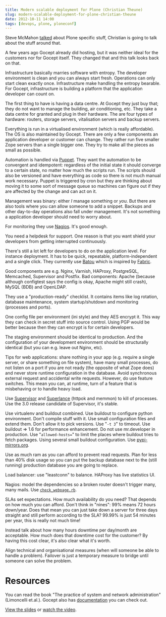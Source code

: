 ```yaml
---
title: Modern scalable deployment for Plone (Christian Theune)
slug: modern-scalable-deployment-for-plone-christian-theune
date: 2012-10-11 14:00
tags: [devops, plone, ploneconf]
---
```


Steve McMahon
[talked](/weblog/2012/10/11/plone-production-deployment-secrets-tricks-steve-mcmahon/)
about Plone specific stuff, Christian is going to talk about the stuff
around that.

A few years ago Gocept already did hosting, but it was neither ideal
for the customers nor for Gocept itself. They changed that and this
talk looks back on that.

Infrastructure basically marries software with entropy. The developer
environment is clean and you can always start fresh. Operations can
only start clean exactly once. Infrastructure make handling the
entropy bearable. For Gocept, infrastructure is building a platform
that the application developer can count on.

The first thing to have is having a data centre. At Gocept they just
buy that; they do not want to manage the building, air conditioning,
etc. They take a data centre for granted and plug in their
hardware. The are four types of hardware: routers, storage servers,
vitalisation servers and backup servers.

Everything is run in a virtualised environment (which is really
affordable). The OS is also maintained by Gocept. There are only a few
components an application developer or customer can change. They
rather run five smaller Zope servers than a single bigger one. They
try to make all the pieces as small as possible.

Automation is handled via [Puppet](http://puppetlabs.com/). They want
the automation to be convergent and idempotent: regardless of the
initial state it should converge to a certain state, no matter how
much the scripts run. The scripts should also be versioned and have
everything as code so there is not much manual work necessary. Puppet
is triggered by cron but they are thinking about moving it to some
sort of message queue so machines can figure out if they are affected
by the change and can act on it.

Management was binary: either *I* manage something or *you*. But
there are also tools where you can allow someone to add a
snippet. Backups and other day-to-day operations also fall under
management. It's not something a application developer should need
to worry about.

For monitoring they use [Nagios](http://www.nagios.org/). It's good
enough.

You need a helpdesk for support. One reason is that you want
shield your developers from getting interrupted continuously.

There's still a lot left for developers to do on the application
level. For instance deployment. It has to be quick, repeatable,
platform-independent and a single click. They currently use
[Batou](http://pypi.python.org/pypi/batou/) which is inspired by
[Fabric](http://fabfile.org/).

Good components are e.g. Nginx, Varnish, HAProxy, PostgreSQL,
Memcached, Supervisor and Postfix. Bad components: Apache (because although
configtest says the config is okay, Apache might still crash), MySQL (BDB)
and OpenLDAP.

They use a "production-ready" checklist. It contains items like log
rotation, database maintenance, system startup/shutdown and monitoring
(processes and ports).

One config file per environment (ini style) and they AES encrypt
it. This way they can check in secret stuff into source control. Using
PGP would be better because then they can encrypt is for certain
developers.

The staging environment should be identical to production. And the
configuration of your development environment should be structurally
identical (but you can e.g. leave out Nginx, etc).

Tips for web applications: share nothing in your app (e.g. require a
single server, or share something on file system), have many small
processes, do not listen on a port if you are not ready (the opposite of what Zope does) and
never store runtime configuration in the database. Avoid synchronous
external request and accidental write requests. However, do use
feature switches. This mean you can, at runtime, turn of a feature
that is misbehaving or to handle heavy load.

Use [Supervisor](http://supervisord.org/) and
[Superlance](http://pypi.python.org/pypi/superlance) (httpok and
memmon) to kill of processes. Use the 3.0 release candidate of
Supervisor, it's stable.

Use virtualenv and buildout combined. Use buildout to configure python
environment. Don't compile stuff with it. Use small configuration
files and extend them. Don't allow it to pick versions. Use "`-t 3`"
to timeout. Use buildout => 1.6 for performance enhancement. Do not
use mr.developer in production. Use "`allowed-hosts=`" to limit the
places where buildout tries to fetch packages. Using several small
buildout configuration. Use
[pypi-mirrors.org](http://www.pypi-mirrors.org/).

Use as much ram as you can afford to prevent read requests. Plan for
less than 40% disk usage so you can put the backup database next to
the (still running) production database you are going to replace.

Load balancer: use "leastconn" to balance. HAProxy has live statistics
UI.

Nagios: model the dependencies so a broken router doesn't trigger many, many mails.
Use [`check_webpage.rb`](https://github.com/Toubib/check-webpage).

SLAs set expectations. How much availability do you need? That depends
on how much you can afford. Don't think in "nines": 99% means 72 hours
down/year. Does that mean you can just take down a server for three
days straight and still perform according to the SLA? 99.99% is just
54 minutes per year, this is really not much time!

Instead talk about how many hours downtime
per day/month are acceptable. How much does that downtime cost for the
customer? By having this cost clear, it's also clear what it's
worth.

Align technical and organisational measures (when will someone be able
to handle a problem). Failover is just a temporary measure to bridge
until someone can solve the problem.

# Resources

You can read the book "The practice of system and network
administration" (Limoncelli et.al.). Gocept also has
[documentation](http://gocept.net/doc/) you can check out.

[View the slides](http://www.slideshare.net/theuni/modern-scalable-deployment-for-plone)
or [watch the video](http://www.youtube.com/watch?v=VfmDx6BdOwQ).

